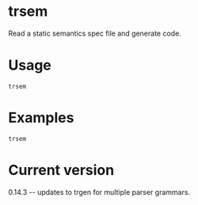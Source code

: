 # trsem

Read a static semantics spec file and generate code.

# Usage

    trsem

# Examples

    trsem

# Current version

0.14.3 -- updates to trgen for multiple parser grammars.
